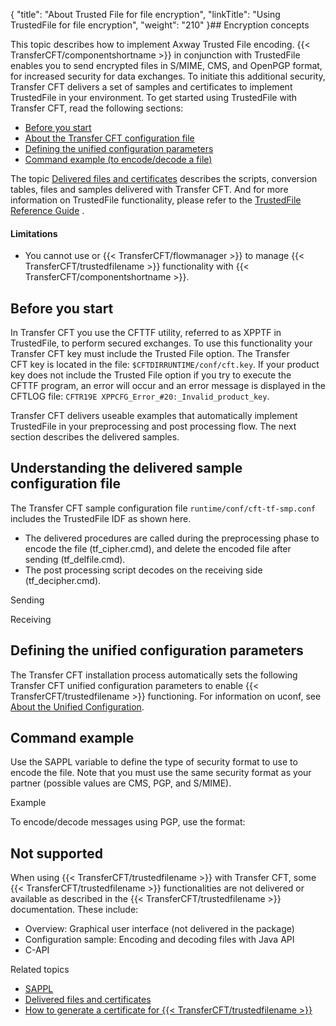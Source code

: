 {
    "title": "About Trusted File for file encryption",
    "linkTitle": "Using TrustedFile for file encryption",
    "weight": "210"
}## Encryption concepts

This topic describes how to implement Axway Trusted File encoding. {{< TransferCFT/componentshortname  >}} in conjunction with TrustedFile enables you to send encrypted files in S/MIME, CMS, and OpenPGP format, for increased security for data exchanges. To initiate this additional security, Transfer CFT delivers a set of samples and certificates to implement TrustedFile in your environment. To get started using TrustedFile with Transfer CFT, read the following sections:

-   [Before you start](#Before)
-   [About the Transfer CFT configuration file](#Transfer)
-   [Defining the unified configuration parameters](#Defining)
-   [Command example (to encode/decode a file)](#Command)

The topic [Delivered files and certificates](tf_delivered_files_certficates) describes the scripts, conversion tables, files and samples delivered with Transfer CFT. And for more information on TrustedFile functionality, please refer to the [TrustedFile Reference Guide]() .

#### Limitations

-   You cannot use or {{< TransferCFT/flowmanager >}} to manage {{< TransferCFT/trustedfilename >}} functionality with {{< TransferCFT/componentshortname >}}.

<span id="Before"></span>

## Before you start

In Transfer CFT you use the CFTTF utility, referred to as XPPTF in TrustedFile, to perform secured exchanges. To use this functionality your Transfer CFT key must include the Trusted File option. The Transfer CFT key is located in the file: `$CFTDIRRUNTIME/conf/cft.key`. If your product key does not include the Trusted File option if you try to execute the CFTTF program, an error will occur and an error message is displayed in the CFTLOG file: `CFTR19E XPPCFG_Error_#20:_Invalid_product_key`.

Transfer CFT delivers useable examples that automatically implement TrustedFile in your preprocessing and post processing flow. The next section describes the delivered samples.

<span id="Transfer"></span>

## Understanding the delivered sample configuration file

The Transfer CFT sample configuration file `runtime/conf/cft-tf-smp.conf` includes the TrustedFile IDF as shown here.

-   The delivered procedures are called during the preprocessing phase to encode the file (tf\_cipher.cmd), and delete the encoded file after sending (tf\_delfile.cmd).
-   The post processing script decodes on the receiving side (tf\_decipher.cmd).

Sending

Receiving

<span id="Defining"></span>

## Defining the unified configuration parameters

The Transfer CFT installation process automatically sets the following Transfer CFT unified configuration parameters to enable {{< TransferCFT/trustedfilename  >}} functioning. For information on uconf, see [About the Unified Configuration](../../admin_intro/uconf).

<span id="Command"></span>

## Command example

Use the SAPPL variable to define the type of security format to use to encode the file. Note that you must
use the same security format as your partner (possible values are CMS, PGP, and S/MIME).

Example

To encode/decode messages using PGP, use the format:

## Not supported

When using {{< TransferCFT/trustedfilename  >}} with Transfer CFT, some {{< TransferCFT/trustedfilename  >}} functionalities are not delivered or available as described in the {{< TransferCFT/trustedfilename  >}} documentation. These include:

-   Overview: Graphical user interface (not delivered in the package)
-   Configuration sample: Encoding and decoding files with Java API
-   C-API

Related topics

-   [SAPPL](../../c_intro_userinterfaces/command_summary/parameter_intro/sappl)
-   [Delivered files and certificates](tf_delivered_files_certficates)
-   [How to generate a certificate for {{< TransferCFT/trustedfilename >}}](tf_generate_cert)
